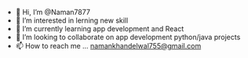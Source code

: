 - 👋 Hi, I’m @Naman7877
- 👀 I’m interested in lerning new skill 
- 🌱 I’m currently learning app development and React 
- 💞️ I’m looking to collaborate on app development python/java projects 
- 📫 How to reach me ... namankhandelwal755@gmail.com 

<!---
Naman7877/Naman7877 is a ✨ special ✨ repository because its `README.md` (this file) appears on your GitHub profile.
You can click the Preview link to take a look at your changes.
--->
